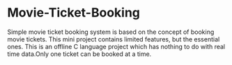# Movie-Ticket-Booking
Simple movie ticket booking system is based on the concept of booking movie tickets. This mini project contains limited features, but the essential ones. This is an offline C language project which has nothing to do with real time data.Only one ticket can be booked at a time.
